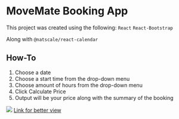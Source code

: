 # MoveMate Booking App
This project was created using the following:
`React`
`React-Bootstrap`

Along with `@natscale/react-calendar`

## How-To
1. Choose a date
2. Choose a start time from the drop-down menu
3. Choose amount of hours from the drop-down menu
4. Click Calculate Price
5. Output will be your price along with the summary of the booking


![](https://media.giphy.com/media/Q1JE0GHS1FxiJk4DnA/giphy.gif)
[Link for better view](https://media.giphy.com/media/Q1JE0GHS1FxiJk4DnA/giphy.gif)
